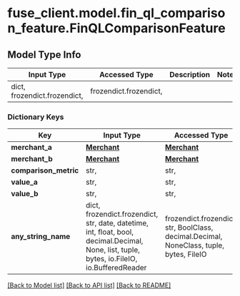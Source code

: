 # fuse_client.model.fin_ql_comparison_feature.FinQLComparisonFeature

## Model Type Info
Input Type | Accessed Type | Description | Notes
------------ | ------------- | ------------- | -------------
dict, frozendict.frozendict,  | frozendict.frozendict,  |  | 

### Dictionary Keys
Key | Input Type | Accessed Type | Description | Notes
------------ | ------------- | ------------- | ------------- | -------------
**merchant_a** | [**Merchant**](Merchant.md) | [**Merchant**](Merchant.md) |  | [optional] 
**merchant_b** | [**Merchant**](Merchant.md) | [**Merchant**](Merchant.md) |  | [optional] 
**comparison_metric** | str,  | str,  |  | [optional] 
**value_a** | str,  | str,  |  | [optional] 
**value_b** | str,  | str,  |  | [optional] 
**any_string_name** | dict, frozendict.frozendict, str, date, datetime, int, float, bool, decimal.Decimal, None, list, tuple, bytes, io.FileIO, io.BufferedReader | frozendict.frozendict, str, BoolClass, decimal.Decimal, NoneClass, tuple, bytes, FileIO | any string name can be used but the value must be the correct type | [optional]

[[Back to Model list]](../../README.md#documentation-for-models) [[Back to API list]](../../README.md#documentation-for-api-endpoints) [[Back to README]](../../README.md)

